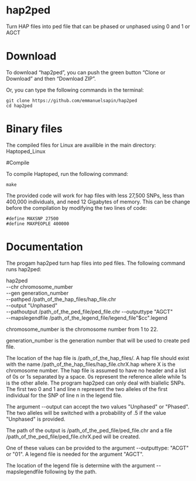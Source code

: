 # hap2ped

Turn HAP files into ped file that can be phased or unphased using 0 and 1 or AGCT 

# Download

To download “hap2ped”, you can push the green button “Clone or Download” and then “Download ZIP”.

Or, you can type the following commands in the terminal:

    git clone https://github.com/emmanuelsapin/hap2ped
    cd hap2ped


# Binary files

The compiled files for Linux are availible in the main directory: Haptoped_Linux

#Compile

To compile Haptoped, run the following command:

    make

The provided code will work for hap files with less 27,500 SNPs, less than 400,000 individuals, and need 12 Gigabytes of memory. This can be change before the compilation by modifying the two lines of code:


    #define MAXSNP 27500
    #define MAXPEOPLE 400000


# Documentation

The progam hap2ped turn hap files into ped files. The following command runs hap2ped:


   hap2ped \
	--chr chromosome_number \
	--gen generation_number \
	--pathped /path_of_the_hap_files/hap_file.chr \
	--output "Unphased" \
	--pathoutput /path_of_the_ped_file/ped_file.chr
	--outputtype "AGCT" \
	--mapslegendfile /path_of_the_legend_file/legend_file"$cc".legend

chromosome_number is the chromosome number from 1 to 22.

generation_number is the generation number that will be used to create ped file.

The location of the hap file is /path_of_the_hap_files/. A hap file should exist with the name /path_of_the_hap_files/hap_file.chrX.hap where X is the chromosome number. The hap file is assumed to have no header and a list of 0s or 1s separated by a space. 0s represent the reference allele while 1s is the other allele. The program hap2ped can only deal with biallelic SNPs. The first two 0 and 1 and line n represent the two alleles of the first individual for the SNP of line n in the legend file.

The argument --output can accept the two values "Unphased" or "Phased". The two alleles will be switched with a probability of .5 if the value "Unphased" is provided.

The path of the output is /path_of_the_ped_file/ped_file.chr and a file /path_of_the_ped_file/ped_file.chrX.ped will be created.

One of these values can be provided to the argument --outputtype: "ACGT" or "01". A legend file is needed for the argument "AGCT".

The location of the legend file is determine with the argument --mapslegendfile following by the path. 





